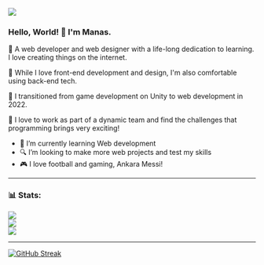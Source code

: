 ![](https://komarev.com/ghpvc/?username=manasjhamj&color=brightgreen&style=for-the-badge)
### Hello, World! 👋 I'm Manas.
🚀 A web developer and web designer with a life-long dedication to learning. I love creating things on the internet.

🚀 While I love front-end development and design, I'm also comfortable using back-end tech.

🚀 I transitioned from game development on Unity to web development in 2022. 

🚀 I love to work as part of a dynamic team and find the challenges that programming brings very exciting!

- 🌱 I’m currently learning Web development
- 🔍 I’m looking to make more web projects and test my skills
- 🎮 I love football and gaming, Ankara Messi!

<hr />

### 📊 Stats:
![](https://github-readme-stats.vercel.app/api/top-langs/?username=ManasJhaMJ&theme=dark&hide_border=false&include_all_commits=false&count_private=false&layout=compact)<br/>
![](https://github-readme-stats.vercel.app/api?username=ManasJhaMJ&theme=dark&hide_border=false&include_all_commits=false&count_private=false)<br/>
![](https://github-readme-streak-stats.herokuapp.com/?user=ManasJhaMJ&theme=dark&hide_border=false)
<hr />

<a href="https://git.io/streak-stats"><img src="https://streak-stats.demolab.com?user=ManasJhamMJ&theme=tokyonight" alt="GitHub Streak" /></a>
